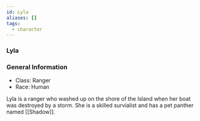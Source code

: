 ```yaml
---
id: Lyla
aliases: []
tags:
  - character
---
```


### Lyla


### General Information
- Class: Ranger
- Race: Human



Lyla is a ranger who washed up on the shore of the Island when her boat was destroyed by a storm. She is a skilled survialist and has a pet panther named [[Shadow]].
```
